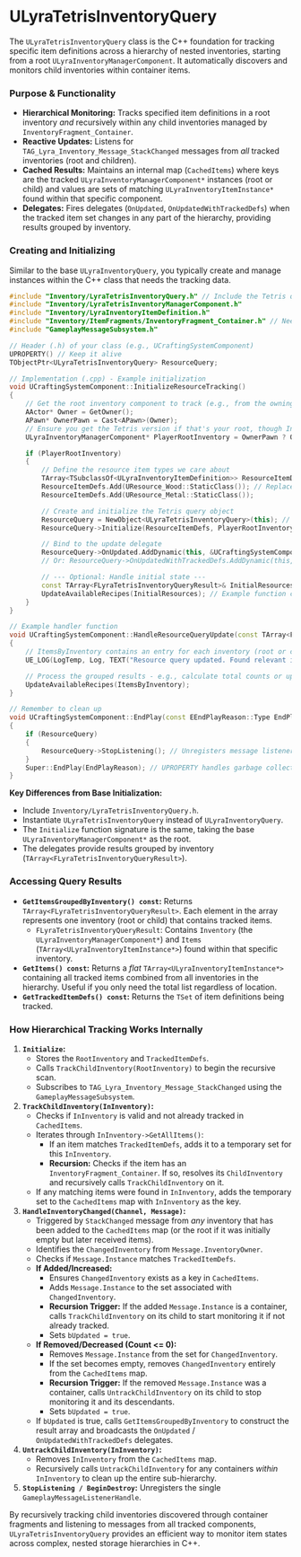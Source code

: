 # ULyraTetrisInventoryQuery

The `ULyraTetrisInventoryQuery` class is the C++ foundation for tracking specific item definitions across a hierarchy of nested inventories, starting from a root `ULyraInventoryManagerComponent`. It automatically discovers and monitors child inventories within container items.

### Purpose & Functionality

* **Hierarchical Monitoring:** Tracks specified item definitions in a root inventory _and_ recursively within any child inventories managed by `InventoryFragment_Container`.
* **Reactive Updates:** Listens for `TAG_Lyra_Inventory_Message_StackChanged` messages from _all_ tracked inventories (root and children).
* **Cached Results:** Maintains an internal map (`CachedItems`) where keys are the tracked `ULyraInventoryManagerComponent*` instances (root or child) and values are sets of matching `ULyraInventoryItemInstance*` found within that specific component.
* **Delegates:** Fires delegates (`OnUpdated`, `OnUpdatedWithTrackedDefs`) when the tracked item set changes in any part of the hierarchy, providing results grouped by inventory.

### Creating and Initializing

Similar to the base `ULyraInventoryQuery`, you typically create and manage instances within the C++ class that needs the tracking data.

```cpp
#include "Inventory/LyraTetrisInventoryQuery.h" // Include the Tetris query header
#include "Inventory/LyraTetrisInventoryManagerComponent.h"
#include "Inventory/LyraInventoryItemDefinition.h"
#include "Inventory/ItemFragments/InventoryFragment_Container.h" // Needed for child detection logic
#include "GameplayMessageSubsystem.h"

// Header (.h) of your class (e.g., UCraftingSystemComponent)
UPROPERTY() // Keep it alive
TObjectPtr<ULyraTetrisInventoryQuery> ResourceQuery;

// Implementation (.cpp) - Example initialization
void UCraftingSystemComponent::InitializeResourceTracking()
{
    // Get the root inventory component to track (e.g., from the owning player)
    AActor* Owner = GetOwner();
    APawn* OwnerPawn = Cast<APawn>(Owner);
    // Ensure you get the Tetris version if that's your root, though Initialize takes the base type
    ULyraInventoryManagerComponent* PlayerRootInventory = OwnerPawn ? OwnerPawn->FindComponentByClass<ULyraInventoryManagerComponent>() : nullptr;

    if (PlayerRootInventory)
    {
        // Define the resource item types we care about
        TArray<TSubclassOf<ULyraInventoryItemDefinition>> ResourceItemDefs;
        ResourceItemDefs.Add(UResource_Wood::StaticClass()); // Replace with your actual resource definitions
        ResourceItemDefs.Add(UResource_Metal::StaticClass());

        // Create and initialize the Tetris query object
        ResourceQuery = NewObject<ULyraTetrisInventoryQuery>(this); // 'this' as Outer
        ResourceQuery->Initialize(ResourceItemDefs, PlayerRootInventory);

        // Bind to the update delegate
        ResourceQuery->OnUpdated.AddDynamic(this, &UCraftingSystemComponent::HandleResourceQueryUpdate);
        // Or: ResourceQuery->OnUpdatedWithTrackedDefs.AddDynamic(this, &UCraftingSystemComponent::HandleResourceQueryUpdateWithDefs);

        // --- Optional: Handle initial state ---
        const TArray<FLyraTetrisInventoryQueryResult>& InitialResources = ResourceQuery->GetItemsGroupedByInventory();
        UpdateAvailableRecipes(InitialResources); // Example function call
    }
}

// Example handler function
void UCraftingSystemComponent::HandleResourceQueryUpdate(const TArray<FLyraTetrisInventoryQueryResult>& ItemsByInventory)
{
    // ItemsByInventory contains an entry for each inventory (root or child) holding tracked items.
    UE_LOG(LogTemp, Log, TEXT("Resource query updated. Found relevant items in %d inventories."), ItemsByInventory.Num());

    // Process the grouped results - e.g., calculate total counts or update UI sections per container
    UpdateAvailableRecipes(ItemsByInventory);
}

// Remember to clean up
void UCraftingSystemComponent::EndPlay(const EEndPlayReason::Type EndPlayReason)
{
    if (ResourceQuery)
    {
        ResourceQuery->StopListening(); // Unregisters message listeners
    }
    Super::EndPlay(EndPlayReason); // UPROPERTY handles garbage collection
}
```

**Key Differences from Base Initialization:**

* Include `Inventory/LyraTetrisInventoryQuery.h`.
* Instantiate `ULyraTetrisInventoryQuery` instead of `ULyraInventoryQuery`.
* The `Initialize` function signature is the same, taking the base `ULyraInventoryManagerComponent*` as the root.
* The delegates provide results grouped by inventory (`TArray<FLyraTetrisInventoryQueryResult>`).

### Accessing Query Results

* **`GetItemsGroupedByInventory() const`:** Returns `TArray<FLyraTetrisInventoryQueryResult>`. Each element in the array represents one inventory (root or child) that contains tracked items.
  * `FLyraTetrisInventoryQueryResult`: Contains `Inventory` (the `ULyraInventoryManagerComponent*`) and `Items` (`TArray<ULyraInventoryItemInstance*>`) found within that specific inventory.
* **`GetItems() const`:** Returns a _flat_ `TArray<ULyraInventoryItemInstance*>` containing all tracked items combined from all inventories in the hierarchy. Useful if you only need the total list regardless of location.
* **`GetTrackedItemDefs() const`:** Returns the `TSet` of item definitions being tracked.

### How Hierarchical Tracking Works Internally

1. **`Initialize`:**
   * Stores the `RootInventory` and `TrackedItemDefs`.
   * Calls `TrackChildInventory(RootInventory)` to begin the recursive scan.
   * Subscribes to `TAG_Lyra_Inventory_Message_StackChanged` using the `GameplayMessageSubsystem`.
2. **`TrackChildInventory(InInventory)`:**
   * Checks if `InInventory` is valid and not already tracked in `CachedItems`.
   * Iterates through `InInventory->GetAllItems()`:
     * If an item matches `TrackedItemDefs`, adds it to a temporary set for this `InInventory`.
     * **Recursion:** Checks if the item has an `InventoryFragment_Container`. If so, resolves its `ChildInventory` and recursively calls `TrackChildInventory` on it.
   * If any matching items were found in `InInventory`, adds the temporary set to the `CachedItems` map with `InInventory` as the key.
3. **`HandleInventoryChanged(Channel, Message)`:**
   * Triggered by `StackChanged` message from _any_ inventory that has been added to the `CachedItems` map (or the root if it was initially empty but later received items).
   * Identifies the `ChangedInventory` from `Message.InventoryOwner`.
   * Checks if `Message.Instance` matches `TrackedItemDefs`.
   * **If Added/Increased:**
     * Ensures `ChangedInventory` exists as a key in `CachedItems`.
     * Adds `Message.Instance` to the set associated with `ChangedInventory`.
     * **Recursion Trigger:** If the added `Message.Instance` is a container, calls `TrackChildInventory` on its child to start monitoring it if not already tracked.
     * Sets `bUpdated = true`.
   * **If Removed/Decreased (Count <= 0):**
     * Removes `Message.Instance` from the set for `ChangedInventory`.
     * If the set becomes empty, removes `ChangedInventory` entirely from the `CachedItems` map.
     * **Recursion Trigger:** If the removed `Message.Instance` was a container, calls `UntrackChildInventory` on its child to stop monitoring it and its descendants.
     * Sets `bUpdated = true`.
   * If `bUpdated` is true, calls `GetItemsGroupedByInventory` to construct the result array and broadcasts the `OnUpdated` / `OnUpdatedWithTrackedDefs` delegates.
4. **`UntrackChildInventory(InInventory)`:**
   * Removes `InInventory` from the `CachedItems` map.
   * Recursively calls `UntrackChildInventory` for any containers _within_ `InInventory` to clean up the entire sub-hierarchy.
5. **`StopListening / BeginDestroy`:** Unregisters the single `GameplayMessageListenerHandle`.

By recursively tracking child inventories discovered through container fragments and listening to messages from all tracked components, `ULyraTetrisInventoryQuery` provides an efficient way to monitor item states across complex, nested storage hierarchies in C++.
